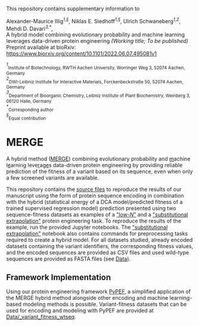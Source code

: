 This repository contains supplementary information to

Alexander-Maurice Illig<sup>*1,§*</sup>, Niklas E. Siedhoff<sup>*1,§*</sup>, Ulrich Schwaneberg<sup>*1,2*</sup>, Mehdi D. Davari<sup>*3,\**</sup>, <br>
A hybrid model combining evolutionary probability and machine learning leverages data-driven protein engineering *(Working title; To be published)*<br>
Preprint available at bioRxiv: https://www.biorxiv.org/content/10.1101/2022.06.07.495081v1

<sup>*1*</sup><sub>Institute of Biotechnology, RWTH Aachen University, Worringer Weg 3, 52074 Aachen, Germany</sub> <br>
<sup>*2*</sup><sub>DWI-Leibniz Institute for Interactive Materials, Forckenbeckstraße 50, 52074 Aachen, Germany</sub> <br>
<sup>*3*</sup><sub>Department of Bioorganic Chemistry, Leibniz Institute of Plant Biochemistry, Weinberg 3, 06120 Halle, Germany</sub> <br>
<sup>*\**</sup><sub>Corresponding author</sub> <br>
<sup>*§*</sup><sub>Equal contribution</sub> <br>


# MERGE  
A hybrid method (<ins>MERGE</ins>) combining evolutionary probability and <ins>m</ins>achine l<ins>e</ins>arning leve<ins>r</ins>a<ins>ge</ins>s data-driven protein engineering by providing reliable prediction of the fitness of a variant based on its sequence, even when only a few screened variants are available.

This repository contains the [source files](/Examples/scripts) to reproduce the results of our manuscript using the form of protein sequence encoding in combination with the hybrid (statistical energy of a DCA model/predicted fitness of a trained supervised regression model) prediction presented using two sequence-fitness datasets as examples of a ["low-*N*"](/Examples/example_rl401.ipynb) and a ["substitutional extrapolation"](/Examples/example_pabp.ipynb) protein engineering task.
To reproduce the results of the example, run the provided Jupyter notebooks. The ["substitutional extrapolation"](/Examples/example_pabp.ipynb) notebook also contains commands for preprocessing tasks required to create a hybrid model.
For all datasets studied, already encoded datasets containing the variant identifiers, the corresponding fitness values, and the encoded sequences are provided as CSV files and used wild-type sequences are provided as FASTA files (see [Data](https://github.com/Protein-Engineering-Framework/MERGE/tree/main/Data)).

## Framework Implementation
Using our protein engineering framework [PyPEF](https://github.com/Protein-Engineering-Framework/PyPEF), a simplified application of the MERGE hybrid method alongside other encoding and machine learning-based modeling methods is possible. Variant-fitness datasets that can be used for encoding and modeling with PyPEF are provided at [Data/_variant_fitness_wtseq](https://github.com/Protein-Engineering-Framework/MERGE/tree/main/Data/_variant_fitness_wtseq).
